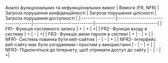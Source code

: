 Аналіз функціональних та нефункціональних вимог
| Вимоги (FR, NFR) | Загроза порушення конфіденційності | Загроза порушення цілісності | Загроза порушення доступності |
|:-----------------|:-----------------------------------|------------------------------|-------------------------------|
| FR1- Функція системного запису | + | + | +|
| FR2- Функція входу в систему | + | - | +|
| FR3- Функція зміни пароля в системі | + | - | + |
| NFR1- Система повинна бути веб-сайтом | - | - | + |
| NFR2- Інтерфейс веб-сайту має бути узгодженим і простим у використанні | - | - | + |
| NFR3- Підключіться до Інтернету, щоб отримати доступ до сайту | - | - | +|
